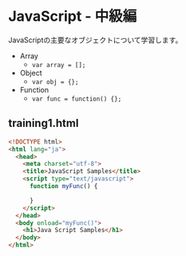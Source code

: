 # JavaScript - 中級編

JavaScriptの主要なオブジェクトについて学習します。

+ Array
  + `var array = [];`
+ Object
  + `var obj = {};`
+ Function
  + `var func = function() {};`


## training1.html

```html
<!DOCTYPE html>
<html lang="ja">
  <head>
    <meta charset="utf-8">
    <title>JavaScript Samples</title>
    <script type="text/javascript">
      function myFunc() {

      }
    </script>
  </head>
  <body onload="myFunc()">
    <h1>Java Script Samples</h1>
  </body>
</html>
```

<!--
<!DOCTYPE html>
<html lang="ja">
  <head>
    <meta charset="utf-8">
    <title>JavaScript Sample</title>
    <script type="text/javascript">
      function myFunc() {
        var array = ["Apple", "Banana", "Cherry"];
        for (var i = 0; i < array.length; i++) {
          console.log(array[i]);
        }

        var obj = {name: "John", age: 20}
        console.log(obj.name);
        console.log(obj.age);

        var func = function() {
          console.log("Hello");
        }
        func();
      }
    </script>
  </head>
  <body onload="myFunc()">
    <h1>Java Script Sample</h1>
  </body>
</html>
-->